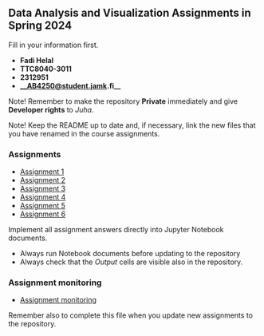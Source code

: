 ## Data Analysis and Visualization Assignments in Spring 2024

Fill in your information first.

* **__Fadi__ __Helal__** 
* **__TTC8040-3011__** 
* **__2312951__**
* **__AB4250@student.jamk.fi__**

Note! Remember to make the repository **Private** immediately and give **Developer rights** to _Juha_.

Note! Keep the README up to date and, if necessary, link the new files that you have renamed in the course assignments.

### Assignments

* [Assignment 1](assignments/assignments_01.ipynb)
* [Assignment 2](assignments/assignments_02.ipynb)
* [Assignment 3](assignments/assignments_03.ipynb)
* [Assignment 4](assignments/assignments_04.ipynb)
* [Assignment 5](assignments/assignments_05.ipynb)
* [Assignment 6](assignments/assignments_06.ipynb)

Implement all assignment answers directly into Jupyter Notebook documents. 
* Always run Notebook documents before updating to the repository 
* Always check that the _Output_ cells are visible also in the repository.

### Assignment monitoring

* [Assignment monitoring](points.md)

Remember also to complete this file when you update new assignments to the repository.

